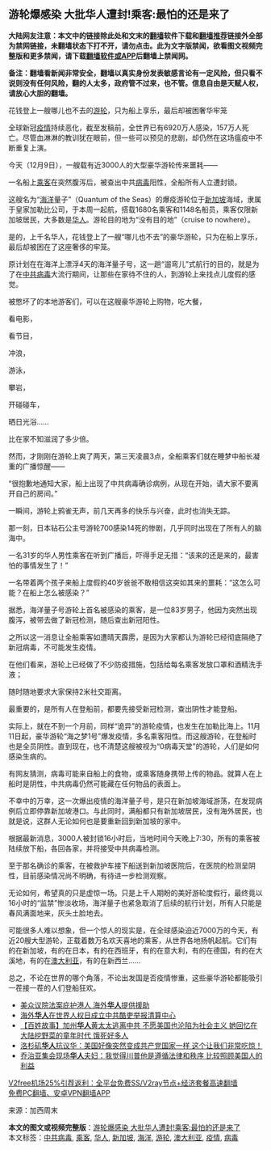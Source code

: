  <h2>游轮爆感染 大批华人遭封!乘客:最怕的还是来了</h2> <p class="notice"><b>大陆网友注意：本文中的链接除此处和文末的<a href="https://github.com/bannedbook/fanqiang" >翻墙</a>软件下载和<a href="https://github.com/killgcd/justmysocks/blob/master/README.md">翻墙推荐</a>链接外全部为禁网链接，未翻墙状态下打不开，请勿点击。此为文字版禁闻，欲看图文视频完整版和更多禁闻，请下载<a href="https://github.com/bannedbook/fanqiang">翻墙软件或APP</a>后翻墙上禁闻网。</p><p>备注：翻墙看新闻非常安全，翻墙以真实身份发表敏感言论有一定风险，但只看不说则没有任何风险，翻的人太多，政府管不过来，也不管。信息自由是天赋人权，请放心大胆的翻墙。</b></p>  <div class="entry"> <p id="conimg">花钱登上一艘哪儿也不去的<a href="https://www.bannedbook.org/bnews/tag/%E6%B8%B8%E8%BD%AE/" class="st_tag internal_tag" rel="tag" title="标签 游轮 下的日志">游轮</a>，只为船上享乐，最后却被困奢华牢笼</p> <p>全球新冠<a href="https://www.bannedbook.org/bnews/tag/%E7%96%AB%E6%83%85/" class="st_tag internal_tag" rel="tag" title="标签 疫情 下的日志">疫情</a>持续恶化，截至发稿前，全世界已有6920万人感染，157万人死亡。尽管血淋淋的教训犹在眼前，但一些可以预见的悲剧，却仍然在这场瘟疫中不断重复上演。</p> <p>今天（12月9日），一艘载有近3000人的大型豪华游轮传来噩耗——</p> <p>一名船上<a href="https://www.bannedbook.org/bnews/tag/%E4%B9%98%E5%AE%A2/" class="st_tag internal_tag" rel="tag" title="标签 乘客 下的日志">乘客</a>在突然腹泻后，被查出中共<a href="https://www.bannedbook.org/bnews/tag/%e7%97%85%e6%af%92/" class="st_tag internal_tag" rel="tag" title="标签 病毒 下的日志">病毒</a>阳性，全船所有人立遭封锁。</p> <p>这艘名为“<a href="https://www.bannedbook.org/bnews/tag/%E6%B5%B7%E6%B4%8B/" class="st_tag internal_tag" rel="tag" title="标签 海洋 下的日志">海洋</a>量子”（Quantum of the Seas）的爆疫游轮位于<a href="https://www.bannedbook.org/bnews/tag/%e6%96%b0%e5%8a%a0%e5%9d%a1/" class="st_tag internal_tag" rel="tag" title="标签 新加坡 下的日志">新加坡</a>海域，隶属于皇家加勒比公司，于本周一起航，搭载1680名乘客和1148名船员，乘客仅限新加坡居民，大多数是<a href="https://www.bannedbook.org/bnews/tag/%e5%8d%8e%e4%ba%ba/" class="st_tag internal_tag" rel="tag" title="标签 华人 下的日志">华人</a>。游轮目的地为“没有目的地”（cruise to nowhere）。</p> <p>是的，上千名华人，花钱登上了一艘“哪儿也不去”的豪华游轮，只为在船上享乐，最后却被困在了这座奢侈的牢笼。</p> <p>原计划在在海洋上漂浮4天的海洋量子号，这一趟“遛弯儿”式航行的目的，就是为了在<a href="https://www.bannedbook.org/bnews/tag/%e4%b8%ad%e5%85%b1%e7%97%85%e6%af%92/" class="st_tag internal_tag" rel="tag" title="标签 中共病毒 下的日志">中共病毒</a>大流行期间，让那些在家待不住的人，到游轮上来找点儿度假的感觉。</p> <p>被憋坏了的本地游客们，可以在这艘豪华游轮上购物，吃大餐，</p> <p>看电影，</p>  <p>看节目，</p> <p>冲浪，</p> <p>游泳，</p> <p>攀岩，</p> <p>开碰碰车，</p> <p>晒日光浴……</p> <p>比在家不知滋润了多少倍。</p> <p>然而，才刚刚在游轮上爽了两天，第三天凌晨3点，全船乘客们就在睡梦中船长凝重的广播惊醒——</p> <p>“很抱歉地通知大家，船上出现了中共病毒确诊病例，从现在开始，请大家不要离开自己的房间。”</p>  <p>一瞬间，游轮上鸦雀无声，前几天再多的快乐与兴奋，此时也消失无踪。</p> <p>那一刻，日本钻石公主号游轮700感染14死的惨剧，几乎同时出现在了所有人的脑海中。</p> <p>一名31岁的华人男性乘客在听到广播后，吓得手足无措：“该来的还是来的，最害怕的事情发生了！”</p> <p>一名带着两个孩子来船上度假的40岁爸爸不敢相信这突如其来的噩耗：“这怎么可能？在船上怎么被感染？”</p> <p>据悉，海洋量子号游轮上首名被感染的乘客，是一位83岁男子，他因为突然出现腹泻，被带去做了新冠检测，随后查出新冠阳性。</p> <p>之所以这一消息让全船乘客如遭晴天霹雳，是因为大家都认为游轮已经彻底隔绝了新冠病毒，不可能发生疫情。</p> <p>在他们看来，游轮上已经做了不少防疫措施，包括给每名乘客发放口罩和酒精洗手液；</p> <p>随时随地要求大家保持2米社交距离。</p> <p>最重要的，是所有人在登船前，都要先接受新冠检测，查出阴性才能登船。</p>  <p>实际上，就在不到一个月前，同样“诡异”的游轮疫情，也发生在加勒比海上。11月11日起，豪华游轮“海之梦1号”爆发疫情，多名乘客阳性。而这艘游轮，在登船时也是全员阴性。直到现在，也不清楚这艘被视为“0病毒天堂”的游轮，人们是如何感染生病的。</p> <p>有网友猜测，病毒可能来自船上的食物，或乘客随身携带上传的物品。就算人在上船时是阴性，中共病毒仍然可能藏在任何物品的表面上。</p> <p>不幸中的万幸，这一次爆出疫情的海洋量子号，是只在新加坡海域游荡，在发现病例后立即停靠新加坡港口。与此同时，满船都只有新加坡居民，没有海外居民，也就是说，这群人无论如何也是要重新回到新加坡的家中。</p> <p>根据最新消息，3000人被封锁16小时后，当地时间今天晚上7:30，所有的乘客被陆续放下船，各回各家，并将接受中共病毒检测。</p> <p>至于那名确诊的乘客，在被救护车接下船送到新加坡医院后，在医院的检测呈阴性，目前感染情况尚不明确，有待进一步检测观察。</p> <p>无论如何，希望真的只是虚惊一场。只是上千人期盼的美好游轮度假行，最终竟以16小时的“监禁”惨淡收场，海洋量子也紧急取消了后续的航行计划，所有人只能是春风满面地来，灰头土脸地去。</p> <p>可能很多人难以想象，但一个惊人的现实是，在全球感染迫近7000万的今天，有近20艘大型游轮，正载着数万名欢天喜地的乘客，从世界各地扬帆起航。它们有的在新加坡，有的在日本，有的在西班牙，有的在意大利，有的在德国，有的在大溪地，有的在<a href="https://www.bannedbook.org/bnews/tag/%e6%be%b3%e5%a4%a7%e5%88%a9%e4%ba%9a/" class="st_tag internal_tag" rel="tag" title="标签 澳大利亚 下的日志">澳大利亚</a>，有的在新西兰……</p> <p>总之，不论在世界的哪个角落，不论出发国是否疫情惨重，这些豪华游轮都能吸引一茬接一茬的人们登船狂欢。</p> <ul class='op-related-articles' title='相关阅读'> <li><a href='https://www.bannedbook.org/bnews/bannedvideo/20201211/1445509.html' target='_blank'>美众议院法案庇护港人 海外<b>华人</b>提供援助</a></li> <li><a href='https://www.bannedbook.org/bnews/comments/20201210/1445312.html' target='_blank'>海外<b>华人</b>在世界人权日成立中共酷吏举报清算中心</a></li> <li><a href='https://www.bannedbook.org/bnews/bannedvideo/20201209/1444430.html' target='_blank'>【百姓故事】加州<b>华人</b>黄太太逃离中共 不愿美国也沦陷为社会主义 她回忆在大陆挖野菜的童年时代 饿死好多人</a></li> <li><a href='https://www.bannedbook.org/bnews/bannedvideo/20201208/1443988.html' target='_blank'>洛杉矶<b>华人</b>抗议华：美国好像突然变成共产党国家一样 这个让我们非常吃惊！</a></li> <li><a href='https://www.bannedbook.org/bnews/bannedvideo/20201208/1443889.html' target='_blank'>乔治亚集会现场<b>华人</b>夫妇：我觉得川普他是遵循法律和秩序 比较照顾美国人的利益</a></li> </ul> <p class="texttj"> <a href="https://github.com/bannedbook/fanqiang/wiki/V2ray%E6%9C%BA%E5%9C%BA" target="_blank">V2free机场25%引荐返利：全平台免费SS/V2ray节点+经济套餐高速翻墙</a><br/> <a href="https://github.com/bannedbook/fanqiang/wiki/%E7%A6%81%E9%97%BB%E7%BD%91%E5%AE%89%E5%8D%93%E7%BF%BB%E5%A2%99%E6%96%B0%E9%97%BBAPP" target="_blank">免费PC翻墙、安卓VPN翻墙APP</a></p><p> 来源：加西周末 </p> <a name='sharetosocial'></a>       <div><b>本文的图文或视频完整版</b>：<a href='https://www.bannedbook.org/bnews/worldnews/20201211/1445557.html'>游轮爆感染 大批华人遭封!乘客:最怕的还是来了</a></div>  </div><!--END ENTRY--> <div class="postfooter"> <div>本文标签：<a href="https://www.bannedbook.org/bnews/tag/%e4%b8%ad%e5%85%b1%e7%97%85%e6%af%92/" rel="tag">中共病毒</a>, <a href="https://www.bannedbook.org/bnews/tag/%E4%B9%98%E5%AE%A2/" rel="tag">乘客</a>, <a href="https://www.bannedbook.org/bnews/tag/%e5%8d%8e%e4%ba%ba/" rel="tag">华人</a>, <a href="https://www.bannedbook.org/bnews/tag/%e6%96%b0%e5%8a%a0%e5%9d%a1/" rel="tag">新加坡</a>, <a href="https://www.bannedbook.org/bnews/tag/%E6%B5%B7%E6%B4%8B/" rel="tag">海洋</a>, <a href="https://www.bannedbook.org/bnews/tag/%E6%B8%B8%E8%BD%AE/" rel="tag">游轮</a>, <a href="https://www.bannedbook.org/bnews/tag/%e6%be%b3%e5%a4%a7%e5%88%a9%e4%ba%9a/" rel="tag">澳大利亚</a>, <a href="https://www.bannedbook.org/bnews/tag/%E7%96%AB%E6%83%85/" rel="tag">疫情</a>, <a href="https://www.bannedbook.org/bnews/tag/%e7%97%85%e6%af%92/" rel="tag">病毒</a></div>  </div><!--END POSTFOOTER--> 